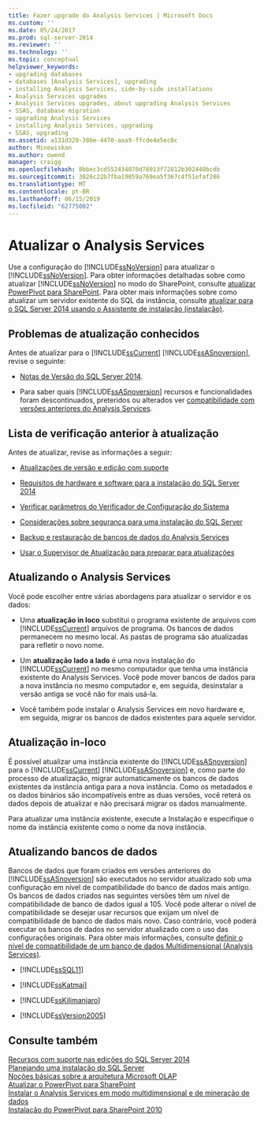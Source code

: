 ```yaml
---
title: Fazer upgrade do Analysis Services | Microsoft Docs
ms.custom: ''
ms.date: 05/24/2017
ms.prod: sql-server-2014
ms.reviewer: ''
ms.technology: ''
ms.topic: conceptual
helpviewer_keywords:
- upgrading databases
- databases [Analysis Services], upgrading
- installing Analysis Services, side-by-side installations
- Analysis Services upgrades
- Analysis Services upgrades, about upgrading Analysis Services
- SSAS, database migration
- upgrading Analysis Services
- installing Analysis Services, upgrading
- SSAS, upgrading
ms.assetid: a131d329-386e-4470-aaa9-ffcde4e5ec0c
author: Minewiskan
ms.author: owend
manager: craigg
ms.openlocfilehash: 8bbec3cd552434070d76913f72812b302440bcdb
ms.sourcegitcommit: 3026c22b7fba19059a769ea5f367c4f51efaf286
ms.translationtype: MT
ms.contentlocale: pt-BR
ms.lasthandoff: 06/15/2019
ms.locfileid: "62775002"
---
```

# <a name="upgrade-analysis-services"></a>Atualizar o Analysis Services
  Use a configuração do [!INCLUDE[ssNoVersion](../../includes/ssnoversion-md.md)] para atualizar o [!INCLUDE[ssNoVersion](../../includes/ssnoversion-md.md)]. Para obter informações detalhadas sobre como atualizar [!INCLUDE[ssNoVersion](../../includes/ssnoversion-md.md)] no modo do SharePoint, consulte [atualizar PowerPivot para SharePoint](upgrade-power-pivot-for-sharepoint.md). Para obter mais informações sobre como atualizar um servidor existente do SQL da instância, consulte [atualizar para o SQL Server 2014 usando o Assistente de instalação &#40;instalação&#41;](upgrade-sql-server-using-the-installation-wizard-setup.md).  
  
## <a name="known-upgrade-issues"></a>Problemas de atualização conhecidos  
 Antes de atualizar para o [!INCLUDE[ssCurrent](../../includes/sscurrent-md.md)] [!INCLUDE[ssASnoversion](../../includes/ssasnoversion-md.md)], revise o seguinte:  
  
-   [Notas de Versão do SQL Server 2014](https://go.microsoft.com/fwlink/?LinkID=296445).  
  
-   Para saber quais [!INCLUDE[ssASnoversion](../../includes/ssasnoversion-md.md)] recursos e funcionalidades foram descontinuados, preteridos ou alterados ver [compatibilidade com versões anteriores do Analysis Services](../../analysis-services/analysis-services-backward-compatibility.md).  
  
## <a name="pre-upgrade-checklist"></a>Lista de verificação anterior à atualização  
 Antes de atualizar, revise as informações a seguir:  
  
-   [Atualizações de versão e edição com suporte](supported-version-and-edition-upgrades.md)  
  
-   [Requisitos de hardware e software para a instalação do SQL Server 2014](../../sql-server/install/hardware-and-software-requirements-for-installing-sql-server.md)  
  
-   [Verificar parâmetros do Verificador de Configuração do Sistema](check-parameters-for-the-system-configuration-checker.md)  
  
-   [Considerações sobre segurança para uma instalação do SQL Server](../../sql-server/install/security-considerations-for-a-sql-server-installation.md)  
  
-   [Backup e restauração de bancos de dados do Analysis Services](../../analysis-services/multidimensional-models/backup-and-restore-of-analysis-services-databases.md)  
  
-   [Usar o Supervisor de Atualização para preparar para atualizações](../../sql-server/install/use-upgrade-advisor-to-prepare-for-upgrades.md)  
  
## <a name="upgrading-analysis-services"></a>Atualizando o Analysis Services  
 Você pode escolher entre várias abordagens para atualizar o servidor e os dados:  
  
-   Uma **atualização in loco** substitui o programa existente de arquivos com [!INCLUDE[ssCurrent](../../includes/sscurrent-md.md)] arquivos de programa. Os bancos de dados permanecem no mesmo local. As pastas de programa são atualizadas para refletir o novo nome.  
  
-   Um **atualização lado a lado** é uma nova instalação do [!INCLUDE[ssCurrent](../../includes/sscurrent-md.md)] no mesmo computador que tenha uma instância existente do Analysis Services. Você pode mover bancos de dados para a nova instância no mesmo computador e, em seguida, desinstalar a versão antiga se você não for mais usá-la.  
  
-   Você também pode instalar o Analysis Services em novo hardware e, em seguida, migrar os bancos de dados existentes para aquele servidor.  
  
## <a name="in-place-upgrade"></a>Atualização in-loco  
 É possível atualizar uma instância existente do [!INCLUDE[ssASnoversion](../../includes/ssasnoversion-md.md)] para o [!INCLUDE[ssCurrent](../../includes/sscurrent-md.md)] [!INCLUDE[ssASnoversion](../../includes/ssasnoversion-md.md)] e, como parte do processo de atualização, migrar automaticamente os bancos de dados existentes da instância antiga para a nova instância. Como os metadados e os dados binários são incompatíveis entre as duas versões, você reterá os dados depois de atualizar e não precisará migrar os dados manualmente.  
  
 Para atualizar uma instância existente, execute a Instalação e especifique o nome da instância existente como o nome da nova instância.  
  
## <a name="upgrading-databases"></a>Atualizando bancos de dados  
 Bancos de dados que foram criados em versões anteriores do [!INCLUDE[ssASnoversion](../../includes/ssasnoversion-md.md)] são executados no servidor atualizado sob uma configuração em nível de compatibilidade do banco de dados mais antigo. Os bancos de dados criados nas seguintes versões têm um nível de compatibilidade de banco de dados igual a 105. Você pode alterar o nível de compatibilidade se desejar usar recursos que exijam um nível de compatibilidade de banco de dados mais novo. Caso contrário, você poderá executar os bancos de dados no servidor atualizado com o uso das configurações originais. Para obter mais informações, consulte [definir o nível de compatibilidade de um banco de dados Multidimensional &#40;Analysis Services&#41;](../../analysis-services/multidimensional-models/compatibility-level-of-a-multidimensional-database-analysis-services.md).  
  
-   [!INCLUDE[ssSQL11](../../includes/sssql11-md.md)]  
  
-   [!INCLUDE[ssKatmai](../../includes/sskatmai-md.md)]  
  
-   [!INCLUDE[ssKilimanjaro](../../includes/sskilimanjaro-md.md)]  
  
-   [!INCLUDE[ssVersion2005](../../includes/ssversion2005-md.md)]  
  
## <a name="see-also"></a>Consulte também  
 [Recursos com suporte nas edições do SQL Server 2014](../../getting-started/features-supported-by-the-editions-of-sql-server-2014.md)   
 [Planejando uma instalação do SQL Server](../../sql-server/install/planning-a-sql-server-installation.md)   
 [Noções básicas sobre a arquitetura Microsoft OLAP](../../analysis-services/multidimensional-models/olap-physical/understanding-microsoft-olap-architecture.md)   
 [Atualizar o PowerPivot para SharePoint](upgrade-power-pivot-for-sharepoint.md)   
 [Instalar o Analysis Services em modo multidimensional e de mineração de dados](../../sql-server/install/install-analysis-services-in-multidimensional-and-data-mining-mode.md)   
 [Instalação do PowerPivot para SharePoint 2010](../../sql-server/install/powerpivot-for-sharepoint-2010-installation.md)  
  
  
